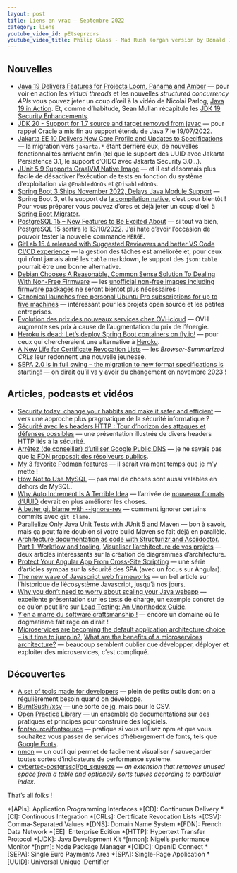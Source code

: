 ```yaml
---
layout: post
title: Liens en vrac — Septembre 2022
category: liens
youtube_video_id: pEtseprzors
youtube_video_title: Philip Glass - Mad Rush (organ version by Donald Joyce)
---
```


## Nouvelles

- [Java 19 Delivers Features for Projects Loom, Panama and Amber](https://www.infoq.com/news/2022/09/java19-released/)
  — pour voir en action les _virtual threads_ et les nouvelles _structured concurrency APIs_ vous pouvez jeter un coup
  d’œil à la vidéo de Nicolai Parlog, [Java 19 in Action](https://www.youtube.com/watch?v=vvXmO2ZMGsk). Et, comme
  d’habitude, Sean Mullan récapitule les [JDK 19 Security Enhancements](https://seanjmullan.org/blog/2022/09/22/jdk19).
- [JDK 20 - Support for 1.7 source and target removed from javac](https://inside.java/2022/09/26/quality-heads-up/)
  — pour rappel Oracle a mis fin au support étendu de Java 7 le 19/07/2022.
- [Jakarta EE 10 Delivers New Core Profile and Updates to Specifications](https://www.infoq.com/news/2022/09/jakarta-ee-10-updates/)
  — la migration vers `jakarta.*` étant derrière eux, de nouvelles fonctionnalités arrivent enfin (tel que le support
  des UUID avec Jakarta Persistence 3.1, le support d’OIDC avec Jakarta Security 3.0...).
- [JUnit 5.9 Supports GraalVM Native Image](https://www.infoq.com/news/2022/09/junit-5-9/)
  — et il est désormais plus facile de désactiver l’exécution de tests en fonction du système d’exploitation via
  `@EnabledOnOs` et `@DisabledOnOs`.
- [Spring Boot 3 Ships November 2022, Delays Java Module Support](https://www.infoq.com/news/2022/10/spring-boot-3-jax-london/)
  — Spring Boot 3, et le support de
  [la compilation native](https://spring.io/blog/2022/09/26/native-support-in-spring-boot-3-0-0-m5),
  c’est pour bientôt ! Pour vous préparer vous pouvez d’ores et déjà jeter un coup d’œil à
  [Spring Boot Migrator](https://www.infoq.com/news/2022/09/spring-boot-migrator/).
- [PostgreSQL 15 – New Features to Be Excited About](https://www.percona.com/blog/postgresql-15-new-features-to-be-excited-about/)
  — si tout va bien, PostgreSQL 15 sortira le 13/10/2022. J’ai hâte d’avoir l’occasion de pouvoir tester la nouvelle
  commande `MERGE`.
- [GitLab 15.4 released with Suggested Reviewers and better VS Code CI/CD experience](https://about.gitlab.com/releases/2022/09/22/gitlab-15-4-released/)
  — la gestion des tâches est améliorée et, pour ceux qui n’ont jamais aimé les `table` markdown, le support
  des `json:table` pourrait être une bonne alternative.
- [Debian Chooses A Reasonable, Common Sense Solution To Dealing With Non-Free Firmware](https://www.phoronix.com/news/Debian-Non-Free-Firmware-Result)
  — les [unofficial non-free images including firmware
  packages](https://cdimage.debian.org/cdimage/unofficial/non-free/cd-including-firmware/) ne seront bientôt plus
  nécessaires !
- [Canonical launches free personal Ubuntu Pro subscriptions for up to five machines](https://ubuntu.com/blog/ubuntu-pro-beta-release)
  — intéressant pour les projets open source et les petites entreprises.
- [Evolution des prix des nouveaux services chez OVHcloud](https://www.ovhcloud.com/fr/new-services-repricing/)
  — OVH augmente ses prix à cause de l’augmentation du prix de l’énergie.
- [Heroku is dead: Let’s deploy Spring Boot containers on fly.io!](https://blog.codecentric.de/spring-boot-flyio)
  — pour ceux qui chercheraient une alternative à [Heroku](https://blog.heroku.com/next-chapter).
- [A New Life for Certificate Revocation Lists](https://letsencrypt.org/2022/09/07/new-life-for-crls.html)
  — les _Browser-Summarized CRLs_ leur redonnent une nouvelle jeunesse.
- [SEPA 2.0 is in full swing – the migration to new format specifications is starting!](https://www.ebicsblog.com/2022/09/sepa-20-is-in-full-swing-migration-to.html)
  — on dirait qu’il va y avoir du changement en novembre 2023 !

## Articles, podcasts et vidéos

- [Security today: change your habbits and make it safer and efficient](https://www.youtube.com/watch?v=NjCbJbzRmhI)
  — vers une approche plus pragmatique de la sécurité informatique ?
- [Sécurité avec les headers HTTP : Tour d’horizon des attaques et défenses possibles](https://www.youtube.com/watch?v=i9nugl0-2hw)
  — une présentation illustrée de divers headers HTTP liés à la sécurité.
- [Arrêtez (de conseiller) d’utiliser Google Public DNS](https://www.shaftinc.fr/arretez-google-dns.html)
  — je ne savais pas que [la FDN proposait des résolveurs publics](https://www.fdn.fr/actions/dns/).
- [My 3 favorite Podman features](https://www.redhat.com/sysadmin/podman-favorite-features)
  — il serait vraiment temps que je m’y mette !
- [How Not to Use MySQL](https://hackmysql.com/post/book-9/)
  — pas mal de choses sont aussi valables en dehors de MySQL.
- [Why Auto Increment Is A Terrible Idea](https://www.clever-cloud.com/blog/engineering/2015/05/20/why-auto-increment-is-a-terrible-idea/)
  — l’arrivée de [nouveaux formats d’UUID](https://uuid6.github.io/uuid6-ietf-draft/) devrait en plus améliorer les
  choses.
- [A better git blame with --ignore-rev](https://michaelheap.com/git-ignore-rev/)
  — comment ignorer certains commits avec `git blame`.
- [Parallelize Only Java Unit Tests with JUnit 5 and Maven](https://rieckpil.de/parallelize-only-java-unit-tests-with-junit-5-and-maven/)
  — bon à savoir, mais ça peut faire doublon si votre build Maven se fait déjà en parallèle.
- [Architecture documentation as code with Structurizr and Asciidoctor. Part 1: Workflow and tooling](https://blog.codecentric.de/architecture-documentation-docs-as-code-structurizr-asciidoctor),
  [Visualiser l’architecture de vos projets](https://blog.eleven-labs.com/fr/visualiser-l-architecture-de-vos-projets/)
  — deux articles intéressants sur la création de diagrammes d’architecture.
- [Protect Your Angular App From Cross-Site Scripting](https://developer.okta.com/blog/2022/07/06/spa-web-security)
  — une série d’articles sympas sur la sécurité des SPA (avec un focus sur Angular).
- [The new wave of Javascript web frameworks](https://frontendmastery.com/posts/the-new-wave-of-javascript-web-frameworks/)
  — un bel article sur l’historique de l’écosystème Javascript, jusqu’à nos jours.
- [Why you don’t need to worry about scaling your Java webapp](https://www.youtube.com/watch?v=PvApFICtCiI)
  — excellente présentation sur les tests de charge, un exemple concret de ce qu’on peut lire
  sur [Load Testing: An Unorthodox Guide](https://www.marcobehler.com/guides/load-testing).
- [Y’en a marre du software craftsmanship !](https://www.youtube.com/watch?v=KpQ-t9wWU3k)
  — encore un domaine où le dogmatisme fait rage on dirait !
- [Microservices are becoming the default application architecture choice – is it time to jump in?](https://blog.scaleway.com/microservices-are-becoming-the-default-application-architecture-choice-is-it-time-to-jump-in/),
  [What are the benefits of a microservices architecture?](https://about.gitlab.com/blog/2022/09/29/what-are-the-benefits-of-a-microservices-architecture/)
  — beaucoup semblent oublier que développer, déployer et exploiter des microservices, c’est compliqué.

## Découvertes

- [A set of tools made for developers](https://devtools.best/)
  — plein de petits outils dont on a régulièrement besoin quand on développe.
- [BurntSushi/xsv](https://github.com/BurntSushi/xsv)
  — une sorte de [jq](https://stedolan.github.io/jq/), mais pour le CSV.
- [Open Practice Library](https://openpracticelibrary.com/)
  — un ensemble de documentations sur des pratiques et principes pour construire des logiciels.
- [fontsource/fontsource](https://github.com/fontsource/fontsource)
  — pratique si vous utilisez npm et que vous souhaitez vous passer de services d’hébergement de fonts, tels que
  [Google Fonts](https://fonts.google.com/).
- [nmon](http://nmon.sourceforge.net)
  — un outil qui permet de facilement visualiser / sauvegarder toutes sortes d’indicateurs de performance système.
- [cybertec-postgresql/pg_squeeze](https://github.com/cybertec-postgresql/pg_squeeze)
  — _an extension that removes unused space from a table and optionally sorts tuples according to particular index_.

That’s all folks !

<!-- prettier-ignore-start -->
*[APIs]: Application Programming Interfaces
*[CD]: Continuous Delivery
*[CI]: Continuous Integration
*[CRLs]: Certificate Revocation Lists
*[CSV]: Comma-Separated Values
*[DNS]: Domain Name System
*[FDN]: French Data Network
*[EE]: Enterprise Edition
*[HTTP]: Hypertext Transfer Protocol
*[JDK]: Java Development Kit
*[nmon]: Nigel’s performance Monitor
*[npm]: Node Package Manager
*[OIDC]: OpenID Connect
*[SEPA]: Single Euro Payments Area
*[SPA]: Single-Page Application
*[UUID]: Universal Unique IDentifier
<!-- prettier-ignore-end -->
